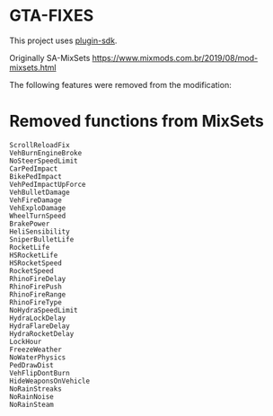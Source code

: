 # GTA-FIXES

This project uses [plugin-sdk](https://github.com/DK22Pac/plugin-sdk).  

Originally SA-MixSets
https://www.mixmods.com.br/2019/08/mod-mixsets.html

The following features were removed from the modification:
# Removed functions from MixSets 
```
ScrollReloadFix
VehBurnEngineBroke
NoSteerSpeedLimit
CarPedImpact
BikePedImpact
VehPedImpactUpForce
VehBulletDamage
VehFireDamage
VehExploDamage
WheelTurnSpeed
BrakePower
HeliSensibility
SniperBulletLife
RocketLife
HSRocketLife
HSRocketSpeed
RocketSpeed
RhinoFireDelay
RhinoFirePush
RhinoFireRange
RhinoFireType
NoHydraSpeedLimit
HydraLockDelay
HydraFlareDelay
HydraRocketDelay
LockHour
FreezeWeather
NoWaterPhysics
PedDrawDist
VehFlipDontBurn
HideWeaponsOnVehicle 
NoRainStreaks
NoRainNoise
NoRainSteam
```
